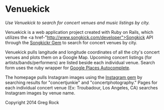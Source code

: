 Venuekick
=========

<em>Use Venuekick to search for concert venues and music listings by city.</em>

Venuekick is a web application project created with Ruby on Rails, which utilizes the <a href-"http://www.songkick.com/developer">Songkick API</a> through the <a href="https://github.com/jrmehle/songkickr">Songkickr Gem</a> to search for concert venues by city. 

Venuekick pulls langitude and longitude coordinates of all the city's concert venues and plots them on a Google Map. Upcoming concert listings (for artists/bands/performers) are listed beside each individual venue. Search form uses the ruby wrapper for <a href="https://github.com/phuphighter/google_places_autocomplete">Google Places Autocomplete<a>. 

The homepage pulls Instagram images using the <a href="https://github.com/Instagram/instagram-ruby-gem">Instagram gem</a> by searching results for "concertjunkie" and "concertphotography." Pages for each individual concert venue (Ex: Troubadour, Los Angeles, CA) searches Instagram images by venue name.

Copyright 2014 Greg Rock
